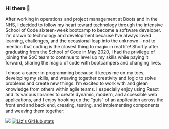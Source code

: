 ### Hi there 👋

After working in operations and project management at Boots and in the NHS, I decided to follow my heart toward technology through the intensive School of Code sixteen-week bootcamp to become a software developer. I’m drawn to technology and development because I’ve always loved learning, challenges, and the occasional leap into the unknown – not to mention that coding is the closest thing to magic in real life! Shortly after graduating from the School of Code in May 2020, I had the privilege of joining the SoC team to continue to level up my skills while paying it forward, sharing the magic of code with bootcampers and changing lives.

I chose a career in programming because it keeps me on my toes, developing my skills, and weaving together creativity and logic to solve problems and create new things. I’m excited to work with and glean knowledge from others within agile teams. I especially enjoy using React and its various libraries to create dynamic, modern, and accessible web applications, and I enjoy hooking up the “guts” of an application across the front end and back end, creating, testing, and implementing components and weaving them together.

![](https://www.codewars.com/users/lizkaufman/badges/micro)
[![Liz's GitHub stats](https://github-readme-stats.vercel.app/api?username=lizkaufman)](https://github.com/lizkaufman/github-readme-stats)

<!--
**lizkaufman/lizkaufman** is a ✨ _special_ ✨ repository because its `README.md` (this file) appears on your GitHub profile.

Here are some ideas to get you started:

- 🔭 I’m currently working on ...
- 🌱 I’m currently learning ...
- 👯 I’m looking to collaborate on ...
- 🤔 I’m looking for help with ...
- 💬 Ask me about ...
- 📫 How to reach me: ...
- 😄 Pronouns: ...
- ⚡ Fun fact: ...
-->
